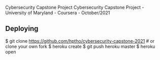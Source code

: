 Cybersecurity Capstone Project
Cybersecurity Capstone Project - University of Maryland - Coursera - October/2021

## Deploying
$ git clone https://github.com/hptho/cybersecurity-capstone-2021 # or clone your own fork
$ heroku create
$ git push heroku master
$ heroku open